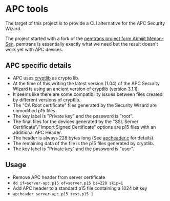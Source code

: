 
APC tools
============

The target of this project is to provide a CLI alternative for the APC Security Wizard.

The project started with a fork of the [pemtrans project form Abhijit Menon-Sen](https://github.com/amenonsen/pemtrans).
pemtrans is essentially exactly what we need but the result doesn't work yet with APC devices.

## APC specific details
* APC uses [cryptlib](http://www.cryptlib.com/) as crypto lib.
* At the time of this writing the latest version (1.04) of the APC Security Wizard is using an ancient version of cryptlib (version 3.1.1).
 * It seems like there are some compatibility issues between files created by different versions of cryptlib.
* The "CA Root certificate" files generated by the Security Wizard are unmodified p15 files.
 * The key label is "Private key" and the password is "root".
* The final files for the devices generated by the "SSL Server Certificate"/"Import Signed Certificate" options are p15 files with an additional APC Header.
 * The header is always 228 bytes long (See [apcheader.c](apcheader.c) for details).
 * The remaining data of the file is the p15 files generated by cryptlib.
 * The key label is "Private key" and the password is "user".

## Usage
* Remove APC header from server certificate
 * `dd if=server-apc.p15 of=server.p15 bs=228 skip=1`
* Add APC header to a standard p15 file containing a 1024 bit key
 * `apcheader server-apc.p15 test.p15 1`
